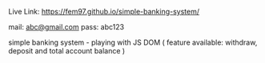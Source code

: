 Live Link: https://fem97.github.io/simple-banking-system/

mail: abc@gmail.com
pass: abc123

simple banking system - playing with JS DOM ( feature available: withdraw, deposit and total account balance )

